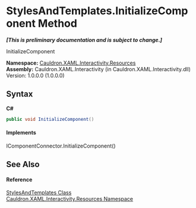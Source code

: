 # StylesAndTemplates.InitializeComponent Method 
 _**\[This is preliminary documentation and is subject to change.\]**_

InitializeComponent

**Namespace:**&nbsp;<a href="N_Cauldron_XAML_Interactivity_Resources">Cauldron.XAML.Interactivity.Resources</a><br />**Assembly:**&nbsp;Cauldron.XAML.Interactivity (in Cauldron.XAML.Interactivity.dll) Version: 1.0.0.0 (1.0.0.0)

## Syntax

**C#**<br />
``` C#
public void InitializeComponent()
```


#### Implements
IComponentConnector.InitializeComponent()<br />

## See Also


#### Reference
<a href="T_Cauldron_XAML_Interactivity_Resources_StylesAndTemplates">StylesAndTemplates Class</a><br /><a href="N_Cauldron_XAML_Interactivity_Resources">Cauldron.XAML.Interactivity.Resources Namespace</a><br />